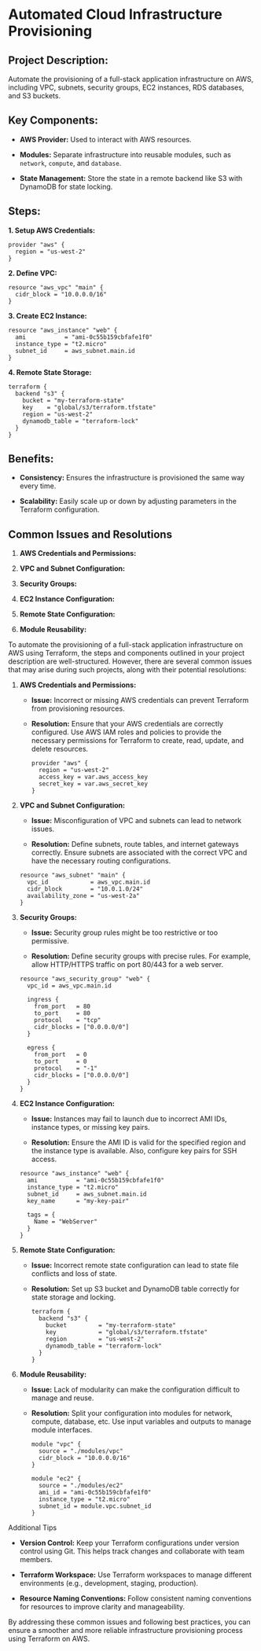 <h1> Automated Cloud Infrastructure Provisioning</h1>


<h2>Project Description:</h2>

Automate the provisioning of a full-stack application infrastructure on AWS, including VPC, subnets, security groups, EC2 instances, RDS databases, and S3 buckets.


<h2>Key Components:</h2>

- **AWS Provider:** Used to interact with AWS resources.

- **Modules:** Separate infrastructure into reusable modules, such as `network`, `compute`, and `database`.

- **State Management:** Store the state in a remote backend like S3 with DynamoDB for state locking.


<h2>Steps:</h2>

**1. Setup AWS Credentials:**
   
   ```hcl
   provider "aws" {
     region = "us-west-2"
   }
   ```

**2. Define VPC:**
  
   ```hcl
   resource "aws_vpc" "main" {
     cidr_block = "10.0.0.0/16"
   }
   ```

 **3. Create EC2 Instance:**
 
   ```hcl
   resource "aws_instance" "web" {
     ami           = "ami-0c55b159cbfafe1f0"
     instance_type = "t2.micro"
     subnet_id     = aws_subnet.main.id
   }
   ```

**4. Remote State Storage:**
 
   ```hcl
   terraform {
     backend "s3" {
       bucket = "my-terraform-state"
       key    = "global/s3/terraform.tfstate"
       region = "us-west-2"
       dynamodb_table = "terraform-lock"
     }
   }
   ```


<h2>Benefits:</h2>

- **Consistency:** Ensures the infrastructure is provisioned the same way every time.

- **Scalability:** Easily scale up or down by adjusting parameters in the Terraform configuration.



<h2>Common Issues and Resolutions</h2>

1. **AWS Credentials and Permissions:**

2. **VPC and Subnet Configuration:**

3. **Security Groups:**

4. **EC2 Instance Configuration:**

5. **Remote State Configuration:**

6. **Module Reusability:**

   
To automate the provisioning of a full-stack application infrastructure on AWS using Terraform, the steps and components outlined in your project description are well-structured. 
However, there are several common issues that may arise during such projects, along with their potential resolutions:



1. **AWS Credentials and Permissions:**
   
   - **Issue:** Incorrect or missing AWS credentials can prevent Terraform from provisioning resources.
 
   - **Resolution:** Ensure that your AWS credentials are correctly configured. Use AWS IAM roles and policies to provide the necessary permissions for Terraform to create, read, update, and delete resources.


     ```hcl
     provider "aws" {
       region = "us-west-2"
       access_key = var.aws_access_key
       secret_key = var.aws_secret_key
     }
     ```


2. **VPC and Subnet Configuration:**

    - **Issue:** Misconfiguration of VPC and subnets can lead to network issues.

    - **Resolution:** Define subnets, route tables, and internet gateways correctly. Ensure subnets are associated with the correct VPC and have the necessary routing configurations.


     ```hcl
     resource "aws_subnet" "main" {
       vpc_id            = aws_vpc.main.id
       cidr_block        = "10.0.1.0/24"
       availability_zone = "us-west-2a"
     }
     ```


3. **Security Groups:**

    - **Issue:** Security group rules might be too restrictive or too permissive.

    - **Resolution:** Define security groups with precise rules. For example, allow HTTP/HTTPS traffic on port 80/443 for a web server.


     ```hcl
     resource "aws_security_group" "web" {
       vpc_id = aws_vpc.main.id

       ingress {
         from_port   = 80
         to_port     = 80
         protocol    = "tcp"
         cidr_blocks = ["0.0.0.0/0"]
       }

       egress {
         from_port   = 0
         to_port     = 0
         protocol    = "-1"
         cidr_blocks = ["0.0.0.0/0"]
       }
     }
     ```


4. **EC2 Instance Configuration:**

    - **Issue:** Instances may fail to launch due to incorrect AMI IDs, instance types, or missing key pairs.

    - **Resolution:** Ensure the AMI ID is valid for the specified region and the instance type is available. Also, configure key pairs for SSH access.


     ```hcl
     resource "aws_instance" "web" {
       ami           = "ami-0c55b159cbfafe1f0"
       instance_type = "t2.micro"
       subnet_id     = aws_subnet.main.id
       key_name      = "my-key-pair"

       tags = {
         Name = "WebServer"
       }
     }
     ```


5. **Remote State Configuration:**
 
   - **Issue:** Incorrect remote state configuration can lead to state file conflicts and loss of state.

   - **Resolution:** Set up S3 bucket and DynamoDB table correctly for state storage and locking.


     ```hcl
     terraform {
       backend "s3" {
         bucket         = "my-terraform-state"
         key            = "global/s3/terraform.tfstate"
         region         = "us-west-2"
         dynamodb_table = "terraform-lock"
       }
     }
     ```


6. **Module Reusability:**
   
   - **Issue:** Lack of modularity can make the configuration difficult to manage and reuse.
   
   - **Resolution:** Split your configuration into modules for network, compute, database, etc. Use input variables and outputs to manage module interfaces.


     ```hcl
     module "vpc" {
       source = "./modules/vpc"
       cidr_block = "10.0.0.0/16"
     }

     module "ec2" {
       source = "./modules/ec2"
       ami_id = "ami-0c55b159cbfafe1f0"
       instance_type = "t2.micro"
       subnet_id = module.vpc.subnet_id
     }
     ```


Additional Tips

- **Version Control:** Keep your Terraform configurations under version control using Git. This helps track changes and collaborate with team members.

- **Terraform Workspace:** Use Terraform workspaces to manage different environments (e.g., development, staging, production).

- **Resource Naming Conventions:** Follow consistent naming conventions for resources to improve clarity and manageability.

By addressing these common issues and following best practices, you can ensure a smoother and more reliable infrastructure provisioning process using Terraform on AWS.
